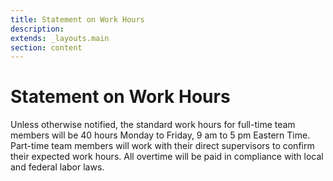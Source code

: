 ```yaml
---
title: Statement on Work Hours
description:
extends: _layouts.main
section: content
---
```


# Statement on Work Hours

Unless otherwise notified, the standard work hours for full-time team members will be 40 hours Monday to Friday, 9 am to 5 pm Eastern Time. Part-time team members will work with their direct supervisors to confirm their expected work hours. All overtime will be paid in compliance with local and federal labor laws.
